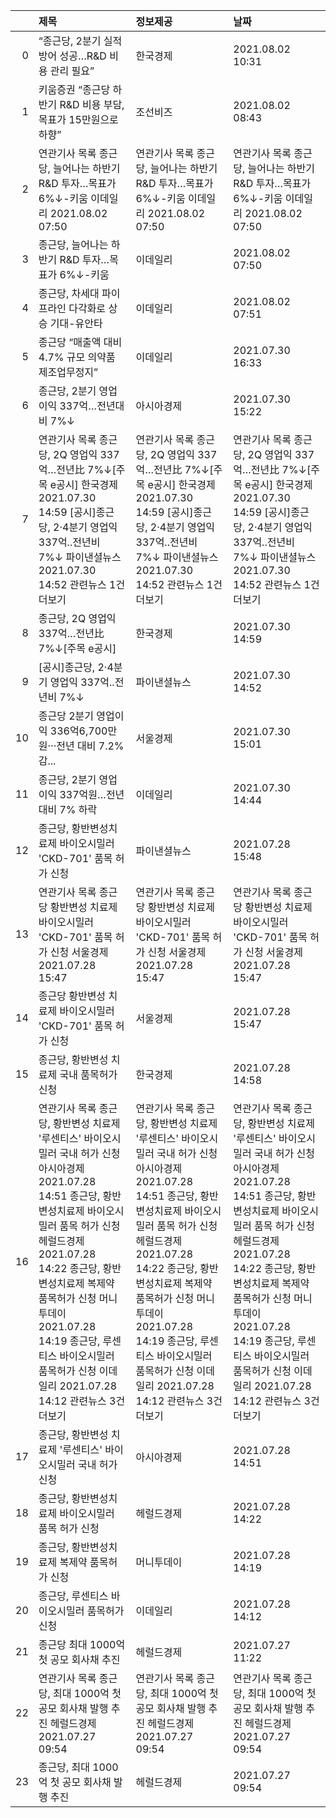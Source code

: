 |    | 제목                                                                                                                                                                                                                                                                                                                                                                   | 정보제공                                                                                                                                                                                                                                                                                                                                                               | 날짜                                                                                                                                                                                                                                                                                                                                                                   |
|---:|:-----------------------------------------------------------------------------------------------------------------------------------------------------------------------------------------------------------------------------------------------------------------------------------------------------------------------------------------------------------------------|:-----------------------------------------------------------------------------------------------------------------------------------------------------------------------------------------------------------------------------------------------------------------------------------------------------------------------------------------------------------------------|:-----------------------------------------------------------------------------------------------------------------------------------------------------------------------------------------------------------------------------------------------------------------------------------------------------------------------------------------------------------------------|
|  0 | “종근당, 2분기 실적 방어 성공…R&D 비용 관리 필요”                                                                                                                                                                                                                                                                                                                      | 한국경제                                                                                                                                                                                                                                                                                                                                                               | 2021.08.02 10:31                                                                                                                                                                                                                                                                                                                                                       |
|  1 | 키움증권 “종근당 하반기 R&D 비용 부담, 목표가 15만원으로 하향”                                                                                                                                                                                                                                                                                                         | 조선비즈                                                                                                                                                                                                                                                                                                                                                               | 2021.08.02 08:43                                                                                                                                                                                                                                                                                                                                                       |
|  2 | 연관기사 목록  종근당, 늘어나는 하반기 R&D 투자…목표가 6%↓-키움  이데일리  2021.08.02 07:50                                                                                                                                                                                                                                                                            | 연관기사 목록  종근당, 늘어나는 하반기 R&D 투자…목표가 6%↓-키움  이데일리  2021.08.02 07:50                                                                                                                                                                                                                                                                            | 연관기사 목록  종근당, 늘어나는 하반기 R&D 투자…목표가 6%↓-키움  이데일리  2021.08.02 07:50                                                                                                                                                                                                                                                                            |
|  3 | 종근당, 늘어나는 하반기 R&D 투자…목표가 6%↓-키움                                                                                                                                                                                                                                                                                                                       | 이데일리                                                                                                                                                                                                                                                                                                                                                               | 2021.08.02 07:50                                                                                                                                                                                                                                                                                                                                                       |
|  4 | 종근당, 차세대 파이프라인 다각화로 상승 기대-유안타                                                                                                                                                                                                                                                                                                                    | 이데일리                                                                                                                                                                                                                                                                                                                                                               | 2021.08.02 07:51                                                                                                                                                                                                                                                                                                                                                       |
|  5 | 종근당 “매출액 대비 4.7% 규모 의약품 제조업무정지”                                                                                                                                                                                                                                                                                                                     | 이데일리                                                                                                                                                                                                                                                                                                                                                               | 2021.07.30 16:33                                                                                                                                                                                                                                                                                                                                                       |
|  6 | 종근당, 2분기 영업이익 337억…전년대비 7%↓                                                                                                                                                                                                                                                                                                                              | 아시아경제                                                                                                                                                                                                                                                                                                                                                             | 2021.07.30 15:22                                                                                                                                                                                                                                                                                                                                                       |
|  7 | 연관기사 목록  종근당, 2Q 영업익 337억…전년比 7%↓[주목 e공시]  한국경제  2021.07.30 14:59  [공시]종근당, 2·4분기 영업익 337억..전년비 7%↓  파이낸셜뉴스  2021.07.30 14:52  관련뉴스 1건 더보기                                                                                                                                                                         | 연관기사 목록  종근당, 2Q 영업익 337억…전년比 7%↓[주목 e공시]  한국경제  2021.07.30 14:59  [공시]종근당, 2·4분기 영업익 337억..전년비 7%↓  파이낸셜뉴스  2021.07.30 14:52  관련뉴스 1건 더보기                                                                                                                                                                         | 연관기사 목록  종근당, 2Q 영업익 337억…전년比 7%↓[주목 e공시]  한국경제  2021.07.30 14:59  [공시]종근당, 2·4분기 영업익 337억..전년비 7%↓  파이낸셜뉴스  2021.07.30 14:52  관련뉴스 1건 더보기                                                                                                                                                                         |
|  8 | 종근당, 2Q 영업익 337억…전년比 7%↓[주목 e공시]                                                                                                                                                                                                                                                                                                                         | 한국경제                                                                                                                                                                                                                                                                                                                                                               | 2021.07.30 14:59                                                                                                                                                                                                                                                                                                                                                       |
|  9 | [공시]종근당, 2·4분기 영업익 337억..전년비 7%↓                                                                                                                                                                                                                                                                                                                         | 파이낸셜뉴스                                                                                                                                                                                                                                                                                                                                                           | 2021.07.30 14:52                                                                                                                                                                                                                                                                                                                                                       |
| 10 | 종근당 2분기 영업이익 336억6,700만원···전년 대비 7.2% 감...                                                                                                                                                                                                                                                                                                            | 서울경제                                                                                                                                                                                                                                                                                                                                                               | 2021.07.30 15:01                                                                                                                                                                                                                                                                                                                                                       |
| 11 | 종근당, 2분기 영업이익 337억원…전년 대비 7% 하락                                                                                                                                                                                                                                                                                                                       | 이데일리                                                                                                                                                                                                                                                                                                                                                               | 2021.07.30 14:44                                                                                                                                                                                                                                                                                                                                                       |
| 12 | 종근당, 황반변성치료제 바이오시밀러 'CKD-701' 품목 허가 신청                                                                                                                                                                                                                                                                                                           | 파이낸셜뉴스                                                                                                                                                                                                                                                                                                                                                           | 2021.07.28 15:48                                                                                                                                                                                                                                                                                                                                                       |
| 13 | 연관기사 목록  종근당 황반변성 치료제 바이오시밀러 'CKD-701' 품목 허가 신청  서울경제  2021.07.28 15:47                                                                                                                                                                                                                                                                | 연관기사 목록  종근당 황반변성 치료제 바이오시밀러 'CKD-701' 품목 허가 신청  서울경제  2021.07.28 15:47                                                                                                                                                                                                                                                                | 연관기사 목록  종근당 황반변성 치료제 바이오시밀러 'CKD-701' 품목 허가 신청  서울경제  2021.07.28 15:47                                                                                                                                                                                                                                                                |
| 14 | 종근당 황반변성 치료제 바이오시밀러 'CKD-701' 품목 허가 신청                                                                                                                                                                                                                                                                                                           | 서울경제                                                                                                                                                                                                                                                                                                                                                               | 2021.07.28 15:47                                                                                                                                                                                                                                                                                                                                                       |
| 15 | 종근당, 황반변성 치료제 국내 품목허가 신청                                                                                                                                                                                                                                                                                                                             | 한국경제                                                                                                                                                                                                                                                                                                                                                               | 2021.07.28 14:58                                                                                                                                                                                                                                                                                                                                                       |
| 16 | 연관기사 목록  종근당, 황반변성 치료제 '루센티스' 바이오시밀러 국내 허가 신청  아시아경제  2021.07.28 14:51  종근당, 황반변성치료제 바이오시밀러 품목 허가 신청  헤럴드경제  2021.07.28 14:22  종근당, 황반변성치료제 복제약 품목허가 신청  머니투데이  2021.07.28 14:19  종근당, 루센티스 바이오시밀러 품목허가 신청  이데일리  2021.07.28 14:12  관련뉴스 3건 더보기 | 연관기사 목록  종근당, 황반변성 치료제 '루센티스' 바이오시밀러 국내 허가 신청  아시아경제  2021.07.28 14:51  종근당, 황반변성치료제 바이오시밀러 품목 허가 신청  헤럴드경제  2021.07.28 14:22  종근당, 황반변성치료제 복제약 품목허가 신청  머니투데이  2021.07.28 14:19  종근당, 루센티스 바이오시밀러 품목허가 신청  이데일리  2021.07.28 14:12  관련뉴스 3건 더보기 | 연관기사 목록  종근당, 황반변성 치료제 '루센티스' 바이오시밀러 국내 허가 신청  아시아경제  2021.07.28 14:51  종근당, 황반변성치료제 바이오시밀러 품목 허가 신청  헤럴드경제  2021.07.28 14:22  종근당, 황반변성치료제 복제약 품목허가 신청  머니투데이  2021.07.28 14:19  종근당, 루센티스 바이오시밀러 품목허가 신청  이데일리  2021.07.28 14:12  관련뉴스 3건 더보기 |
| 17 | 종근당, 황반변성 치료제 '루센티스' 바이오시밀러 국내 허가 신청                                                                                                                                                                                                                                                                                                         | 아시아경제                                                                                                                                                                                                                                                                                                                                                             | 2021.07.28 14:51                                                                                                                                                                                                                                                                                                                                                       |
| 18 | 종근당, 황반변성치료제 바이오시밀러 품목 허가 신청                                                                                                                                                                                                                                                                                                                     | 헤럴드경제                                                                                                                                                                                                                                                                                                                                                             | 2021.07.28 14:22                                                                                                                                                                                                                                                                                                                                                       |
| 19 | 종근당, 황반변성치료제 복제약 품목허가 신청                                                                                                                                                                                                                                                                                                                            | 머니투데이                                                                                                                                                                                                                                                                                                                                                             | 2021.07.28 14:19                                                                                                                                                                                                                                                                                                                                                       |
| 20 | 종근당, 루센티스 바이오시밀러 품목허가 신청                                                                                                                                                                                                                                                                                                                            | 이데일리                                                                                                                                                                                                                                                                                                                                                               | 2021.07.28 14:12                                                                                                                                                                                                                                                                                                                                                       |
| 21 | 종근당 최대 1000억 첫 공모 회사채 추진                                                                                                                                                                                                                                                                                                                                 | 헤럴드경제                                                                                                                                                                                                                                                                                                                                                             | 2021.07.27 11:22                                                                                                                                                                                                                                                                                                                                                       |
| 22 | 연관기사 목록  종근당, 최대 1000억 첫 공모 회사채 발행 추진  헤럴드경제  2021.07.27 09:54                                                                                                                                                                                                                                                                              | 연관기사 목록  종근당, 최대 1000억 첫 공모 회사채 발행 추진  헤럴드경제  2021.07.27 09:54                                                                                                                                                                                                                                                                              | 연관기사 목록  종근당, 최대 1000억 첫 공모 회사채 발행 추진  헤럴드경제  2021.07.27 09:54                                                                                                                                                                                                                                                                              |
| 23 | 종근당, 최대 1000억 첫 공모 회사채 발행 추진                                                                                                                                                                                                                                                                                                                           | 헤럴드경제                                                                                                                                                                                                                                                                                                                                                             | 2021.07.27 09:54                                                                                                                                                                                                                                                                                                                                                       |